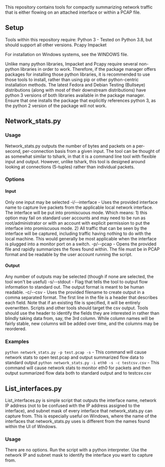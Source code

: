 
This repository contains tools for compactly summarizing network traffic that is either flowing on an attached interface or within a PCAP file.

## Setup
Tools within this repository require:
Python 3 - Tested on Python 3.8, but should support all other versions.
Pcapy
Impacket

For installation on Windows systems, see the WINDOWS file.

Unlike many python libraries, Impacket and Pcapy require several non-python libraries in order to work. Therefore, if the package manager offers packages for installing those python libraries, it is recommended to use those tools to install, rather than using pip or other python-centric installation methods. The latest Fedora and Debian Testing (Bullseye) distributions (along with most of their downstream distributions) have python 3 versions of both libraries available in the package manager. Ensure that one installs the package that explicitly references python 3, as the python 2 version of the package will not work.

## Network_stats.py
### Usage
Network_stats.py outputs the number of bytes and packets on a per-second, per-connection basis from a given input. The tool can be thought of as somewhat similar to tshark, in that it is a command line tool with flexible input and output. However, unlike tshark, this tool is designed around looking at connections (5-tuples) rather than individual packets.

### Options
#### Input
Only one input may be selected
-i/--interface - Uses the provided interface name to capture live packets from the applicable local network interface. The interface will be put into promiscuous mode. Which means: 1) this option may fail on standard user accounts and may need to be run as root/administrator or with an account with explicit permission to put the interface into promiscuous mode. 2) All traffic that can be seen by the interface will be captured, including traffic having nothing to do with the local machine. This would generally be most applicable when the interface is plugged into a monitor port on a switch.
-p/--pcap - Opens the provided file and rapidly summarizes the flows found within. The file must be in PCAP format and be readable by the user account running the script.

#### Output
Any number of outputs may be selected (though if none are selected, the tool won't be useful)
-s/--stdout - Flag that tells the tool to output flow information to standard out. The output format is meant to be human readable.
-c/--csv - Uses the provided filename to create output in a comma separated format. The first line in the file is a header that describes each field. Note that if an existing file is specified, it will be entirely overwritten. Scripts and other tools should target the csv output. Tools should use the header to identify the fields they are interested in rather than blindly taking data from, say, the 3rd column. While column names will be fairly stable, new columns will be added over time, and the columns may be reordered.

### Examples
`python network_stats.py -p test.pcap -s` - This command will cause network stats to open test.pcap and output summarized flow data to standard output
`python network_stats.py -i eth0 -s -c testcsv.csv` - This command will cause network stats to monitor eth0 for packets and then output summarized flow data both to standard output and to testcsv.csv

## List_interfaces.py
List_interfaces.py is simple script that outputs the interface name, network IP address (not to be confused with the IP address assigned to the interface), and subnet mask of every interface that network_stats.py can capture from. This is especially useful on Windows, where the name of the interfaces that network_stats.py uses is different from the names found within the UI of Windows. 

### Usage
There are no options. Run the script with a python interpreter. Use the network IP and subnet mask to identify the interface you want to capture from.
